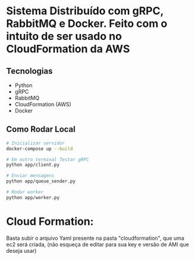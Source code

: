 # Sistema Distribuído com gRPC, RabbitMQ e Docker. Feito com o intuito de ser usado no CloudFormation da AWS

## Tecnologias
- Python
- gRPC
- RabbitMQ
- CloudFormation (AWS)
- Docker

## Como Rodar Local

```bash
# Inicializar servidor 
docker-compose up --build

# Em outro terminal Testar gRPC
python app/client.py

# Enviar mensagens
python app/queue_sender.py

# Rodar worker
python app/worker.py
````

# Cloud Formation:
Basta subir o arquivo Yaml presente na pasta "cloudformation", que uma ec2 será criada, (não esqueça de editar para sua key e versão de AMI que deseja usar)

